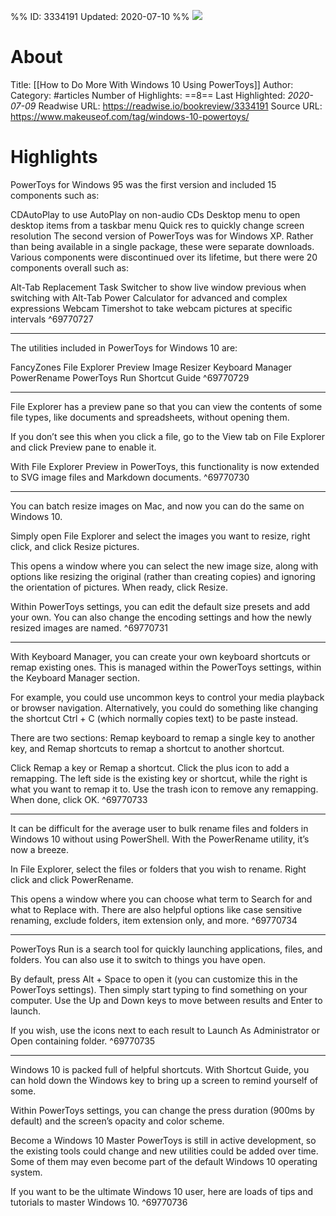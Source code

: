 %%
ID: 3334191
Updated: 2020-07-10
%%
![](https://readwise-assets.s3.amazonaws.com/static/images/article4.6bc1851654a0.png)

# About
Title: [[How to Do More With Windows 10 Using PowerToys]]
Author: 
Category: #articles
Number of Highlights: ==8==
Last Highlighted: *2020-07-09*
Readwise URL: https://readwise.io/bookreview/3334191
Source URL: https://www.makeuseof.com/tag/windows-10-powertoys/


# Highlights 
PowerToys for Windows 95 was the first version and included 15 components such as:

CDAutoPlay to use AutoPlay on non-audio CDs
Desktop menu to open desktop items from a taskbar menu
Quick res to quickly change screen resolution
The second version of PowerToys was for Windows XP. Rather than being available in a single package, these were separate downloads. Various components were discontinued over its lifetime, but there were 20 components overall such as:

Alt-Tab Replacement Task Switcher to show live window previous when switching with Alt-Tab
Power Calculator for advanced and complex expressions
Webcam Timershot to take webcam pictures at specific intervals  ^69770727

---

The utilities included in PowerToys for Windows 10 are:

FancyZones
File Explorer Preview
Image Resizer
Keyboard Manager
PowerRename
PowerToys Run
Shortcut Guide  ^69770729

---

File Explorer has a preview pane so that you can view the contents of some file types, like documents and spreadsheets, without opening them.

If you don’t see this when you click a file, go to the View tab on File Explorer and click Preview pane to enable it.

With File Explorer Preview in PowerToys, this functionality is now extended to SVG image files and Markdown documents.  ^69770730

---

You can batch resize images on Mac, and now you can do the same on Windows 10.

Simply open File Explorer and select the images you want to resize, right click, and click Resize pictures.

This opens a window where you can select the new image size, along with options like resizing the original (rather than creating copies) and ignoring the orientation of pictures. When ready, click Resize.

Within PowerToys settings, you can edit the default size presets and add your own. You can also change the encoding settings and how the newly resized images are named.  ^69770731

---

With Keyboard Manager, you can create your own keyboard shortcuts or remap existing ones. This is managed within the PowerToys settings, within the Keyboard Manager section.

For example, you could use uncommon keys to control your media playback or browser navigation. Alternatively, you could do something like changing the shortcut Ctrl + C (which normally copies text) to be paste instead.

There are two sections: Remap keyboard to remap a single key to another key, and Remap shortcuts to remap a shortcut to another shortcut.

Click Remap a key or Remap a shortcut. Click the plus icon to add a remapping. The left side is the existing key or shortcut, while the right is what you want to remap it to. Use the trash icon to remove any remapping. When done, click OK.  ^69770733

---

It can be difficult for the average user to bulk rename files and folders in Windows 10 without using PowerShell. With the PowerRename utility, it’s now a breeze.

In File Explorer, select the files or folders that you wish to rename. Right click and click PowerRename.

This opens a window where you can choose what term to Search for and what to Replace with. There are also helpful options like case sensitive renaming, exclude folders, item extension only, and more.  ^69770734

---

PowerToys Run is a search tool for quickly launching applications, files, and folders. You can also use it to switch to things you have open.

By default, press Alt + Space to open it (you can customize this in the PowerToys settings). Then simply start typing to find something on your computer. Use the Up and Down keys to move between results and Enter to launch.

If you wish, use the icons next to each result to Launch As Administrator or Open containing folder.  ^69770735

---

Windows 10 is packed full of helpful shortcuts. With Shortcut Guide, you can hold down the Windows key to bring up a screen to remind yourself of some.

Within PowerToys settings, you can change the press duration (900ms by default) and the screen’s opacity and color scheme.

Become a Windows 10 Master
PowerToys is still in active development, so the existing tools could change and new utilities could be added over time. Some of them may even become part of the default Windows 10 operating system.

If you want to be the ultimate Windows 10 user, here are loads of tips and tutorials to master Windows 10.  ^69770736

